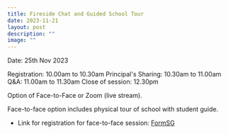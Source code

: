```yaml
---
title: Fireside Chat and Guided School Tour
date: 2023-11-21
layout: post
description: ""
image: ""
---
```

Date: 25th Nov 2023

Registration: 10.00am to 10.30am 
Principal's Sharing: 10.30am to 11.00am 
Q&A: 11.00am to 11.30am 
Close of session: 12.30pm 

Option of Face-to-Face or Zoom (live stream).  

Face-to-face option includes physical tour of school with student guide.

*   Link for registration for face-to-face session: [FormSG](https://form.gov.sg/655ab7379e21e60012c3aec8)
